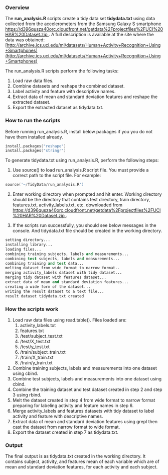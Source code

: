 ### Overview

The **run_analysis.R** scripts create a tidy data set **tidydata.txt** using data collected from the accelerometers from the Samsung Galaxy S smartphone [https://d396qusza40orc.cloudfront.net/getdata%2Fprojectfiles%2FUCI%20HAR%20Dataset.zip ](https://d396qusza40orc.cloudfront.net/getdata%2Fprojectfiles%2FUCI%20HAR%20Dataset.zip ).  A full description is available at the site where the data was obtained: [http://archive.ics.uci.edu/ml/datasets/Human+Activity+Recognition+Using+Smartphones](http://archive.ics.uci.edu/ml/datasets/Human+Activity+Recognition+Using+Smartphones)

The run_analysis.R scripts perform the following tasks:
<ol>
  <li>Load raw data files.</li>
  <li>Combine datasets and reshape the combined dataset.</li>
  <li>Label activity and feature with descriptive names.</li>
  <li>Extract data of mean and standard deviation features and reshape the extracted dataset.</li>
  <li>Export the extracted dataset as tidydata.txt.</li>
</ol>


### How to run the scripts

Before running run_analysis.R, install below packages if you you do not have them installed already.

```S
install.packages("reshape")
install.packages("stringr")
```

To generate tidydata.txt using run_analysis.R, perform the following steps:

1. Use source() to load run_analysis.R script file. You must provide a correct path to the script file. For example:
  
  ```s
  source('~/TidyData/run_analysis.R')
  ```

2. Enter working directory when prompted and hit enter. Working directory should be the directory that contains test directory, train directory, features.txt, activity_labels.txt, etc. downloaded from [https://d396qusza40orc.cloudfront.net/getdata%2Fprojectfiles%2FUCI%20HAR%20Dataset.zip ](https://d396qusza40orc.cloudfront.net/getdata%2Fprojectfiles%2FUCI%20HAR%20Dataset.zip ).
  

3. If the scripts run successfully, you should see below messages in the console. And tidydata.txt file should be created in the working directory.
  
  ```s
  setting directory...
  installing library...
  loading files...
  combining training subjects, labels and measurements...
  combining test subjects, labels and measurements...
  combining training and test data...
  melting dataset from wide format to narrow format..
  merging activity_labels dataset with tidy dataset...
  merging tidy dataset with features dataset...
  extract data of mean and standard deviation features...
  creating a wide form of the dataset...
  writing the result dataset to a text file...
  result dataset tidydata.txt created
  ```

### How the scripts work
<ol>
  <li>Load raw data files using read.table(). Files loaded are:
    <ol>
      <li> activity_labels.txt</li>
      <li> features.txt</li>
      <li> /test/subject_test.txt</li>
      <li> /test/X_test.txt</li> 
      <li> /test/y_test.txt</li>
      <li> /train/subject_train.txt</li>
      <li> /train/X_train.txt</li>
      <li> /train/y_train.txt</li>
    </ol>
  </li>
  <li> Combine training subjects, labels and measurements into one dataset using cbind.</li>
  <li> Combine test subjects, labels and measurements into one dataset using cbind.</li>
  <li> Combine the training dataset and test dataset created in step 2 and step 3 using rbind.</li>
  <li> Melt the dataset created in step 4 from wide format to narrow format preparing for labeling activity and feature names in step 6.</li>
  <li> Merge activity_labels and features datasets with tidy dataset to label activity and feature with descriptive names.</li>
  <li> Extract data of mean and standard deviation features using grepl then cast the dataset from narrow format to wide format.</li>
  <li> Export the dataset created in step 7 as tidydata.txt.</li>
</ol>

### Output

The final output is as tidydata.txt created in the working directory. It contains subject, activity, and features mean of each variable which are of mean and standard deviation features, for each activity and each subject. 
